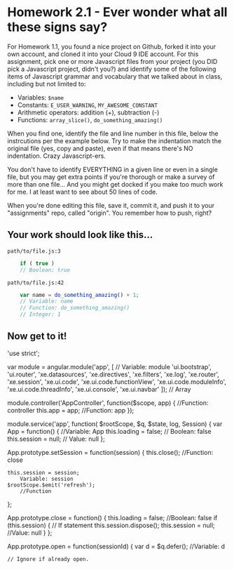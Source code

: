# Homework 2.1 - Ever wonder what all these signs say?

For Homework 1.1, you found a nice project on Github, forked it into your own account, and cloned it into your Cloud 9 IDE account. For this assignment, pick one or more Javascript files from your project (you DID pick a Javascript project, didn't you?) and identify some of the following items of Javascript grammar and vocabulary that we talked about in class, including but not limited to:

* Variables: `$name`
* Constants: `E_USER_WARNING`, `MY_AWESOME_CONSTANT`
* Arithmetic operators: addition (+), subtraction (-)
* Functions: `array_slice()`, `do_something_amazing()`

When you find one, identify the file and line number in this file, below the instrcutions per the example below. Try to make the indentation match the original file (yes, copy and paste), even if that means there's NO indentation. Crazy Javascript-ers.

You don't have to identify EVERYTHING in a given line or even in a single file, but you may get extra points if you're thorough or make a survey of more than one file... And you might get docked if you make too much work for me. I at least want to see about 50 lines of code.

When you're done editing this file, save it, commit it, and push it to your "assignments" repo, called "origin". You remember how to push, right?

## Your work should look like this...

`path/to/file.js:3`
```javascript
    if ( true )
    // Boolean: true
```

`path/to/file.js:42`
```javascript
    var name = do_something_amazing() + 1;
    // Variable: name
    // Function: do_something_amazing()
    // Integer: 1
```

## Now get to it!

'use strict';

var module = angular.module('app', [
    // Variable: module
  'ui.bootstrap',
  'ui.router',
  'xe.datasources',
  'xe.directives',
  'xe.filters',
  'xe.log',
  'xe.router',
  'xe.session',
  'xe.ui.code',
  'xe.ui.code.functionView',
  'xe.ui.code.moduleInfo',
  'xe.ui.code.threadInfo',
  'xe.ui.console',
  'xe.ui.navbar'
]);
    // Array


module.controller('AppController', function($scope, app) {
    //Function: controller
  this.app = app;
    //Function: app
});


module.service('app', function(
    $rootScope, $q, $state, log, Session) {
  var App = function() {
    //Variable: App
    this.loading = false;
        // Boolean: false
    this.session = null;
        // Value: null
  };

  App.prototype.setSession = function(session) {
    this.close();
        //Function: close

    this.session = session;
        Variable: session
    $rootScope.$emit('refresh');
        //Function
  };

  App.prototype.close = function() {
    this.loading = false;
        //Boolean: false
    if (this.session) {
        // If statement
      this.session.dispose();
      this.session = null;
        //Value: null
    }
  };

  App.prototype.open = function(sessionId) {
    var d = $q.defer();
        //Variable: d

    // Ignore if already open.